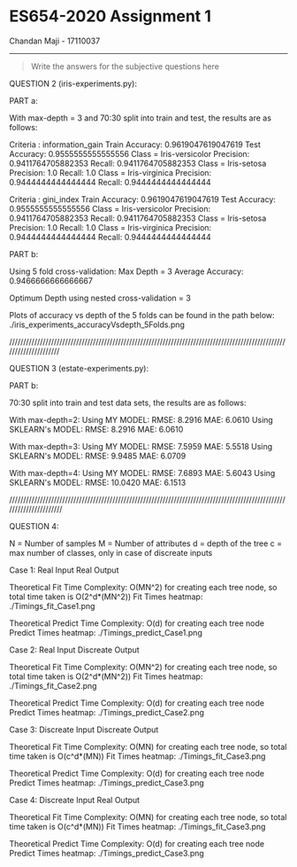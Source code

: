 # ES654-2020 Assignment 1

Chandan Maji - 17110037

------

> Write the answers for the subjective questions here



QUESTION 2 (iris-experiments.py):

PART a: 

With max-depth = 3 and 70:30 split into train and test, the results are as follows:

Criteria : information_gain
Train Accuracy:  0.9619047619047619             Test Accuracy:  0.9555555555555556
Class = Iris-versicolor                     Precision:  0.9411764705882353                  Recall:  0.9411764705882353
Class = Iris-setosa                         Precision:  1.0                                 Recall:  1.0
Class = Iris-virginica                      Precision:  0.9444444444444444                  Recall:  0.9444444444444444

Criteria : gini_index
Train Accuracy:  0.9619047619047619         Test Accuracy:  0.9555555555555556
Class = Iris-versicolor                     Precision:  0.9411764705882353                  Recall:  0.9411764705882353
Class = Iris-setosa                         Precision:  1.0                                 Recall:  1.0
Class = Iris-virginica                      Precision:  0.9444444444444444                  Recall:  0.9444444444444444


PART b:

Using 5 fold cross-validation:
Max Depth = 3
Average Accuracy: 0.9466666666666667


Optimum Depth using nested cross-validation = 3

Plots of accuracy vs depth of the 5 folds can be found in the path below:
./iris_experiments_accuracyVsdepth_5Folds.png


/////////////////////////////////////////////////////////////////////////////////////////////////////////////////////


QUESTION 3 (estate-experiments.py):

PART b:

70:30 split into train and test data sets, the results are as follows:

With max-depth=2:
Using MY MODEL:
RMSE:  8.2916                             MAE:  6.0610
Using SKLEARN's MODEL:
RMSE:  8.2916                              MAE:  6.0610


With max-depth=3:
Using MY MODEL:
RMSE:  7.5959                             MAE:  5.5518
Using SKLEARN's MODEL:
RMSE:  9.9485                              MAE:  6.0709

With max-depth=4:
Using MY MODEL:
RMSE:  7.6893                             MAE: 5.6043
Using SKLEARN's MODEL:
RMSE:  10.0420                             MAE:  6.1513


//////////////////////////////////////////////////////////////////////////////////////////////////////////////////////


QUESTION 4:

N = Number of samples
M = Number of attributes
d = depth of the tree
c = max number of classes, only in case of discreate inputs


Case 1: Real Input Real Output

Theoretical Fit Time Complexity: O(MN^2) for creating each tree node, so total time taken is O(2^d*(MN^2))
Fit Times heatmap: ./Timings_fit_Case1.png

Theoretical Predict Time Complexity: O(d) for creating each tree node
Predict Times heatmap: ./Timings_predict_Case1.png



Case 2: Real Input Discreate Output

Theoretical Fit Time Complexity: O(MN^2) for creating each tree node, so total time taken is O(2^d*(MN^2))
Fit Times heatmap: ./Timings_fit_Case2.png

Theoretical Predict Time Complexity: O(d) for creating each tree node
Predict Times heatmap: ./Timings_predict_Case2.png



Case 3: Discreate Input Discreate Output

Theoretical Fit Time Complexity: O(MN) for creating each tree node, so total time taken is O(c^d*(MN))
Fit Times heatmap: ./Timings_fit_Case3.png

Theoretical Predict Time Complexity: O(d) for creating each tree node
Predict Times heatmap: ./Timings_predict_Case3.png



Case 4: Discreate Input Real Output

Theoretical Fit Time Complexity: O(MN) for creating each tree node, so total time taken is O(c^d*(MN))
Fit Times heatmap: ./Timings_fit_Case3.png

Theoretical Predict Time Complexity: O(d) for creating each tree node
Predict Times heatmap: ./Timings_predict_Case3.png
